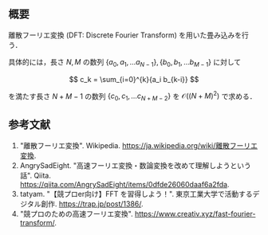 ## 概要

離散フーリエ変換 (DFT: Discrete Fourier Transform) を用いた畳み込みを行う．

具体的には，長さ $N, M$ の数列 $\left\{a_0, a_1, \ldots a_{N-1}\right\}, \left\{b_0, b_1, \ldots b_{M-1}\right\}$ に対して

$$
c_k = \sum_{i=0}^{k}{a_i b_{k-i}}
$$

を満たす長さ $N + M - 1$ の数列 $\left\{c_0, c_1, \ldots c_{N+M-2}\right\}$ を $\mathcal{O}\left(\left(N + M\right)^2\right)$ で求める．


## 参考文献

1. "離散フーリエ変換". Wikipedia. <https://ja.wikipedia.org/wiki/離散フーリエ変換>.
1. AngrySadEight. "高速フーリエ変換・数論変換を改めて理解しようという話". Qiita. <https://qiita.com/AngrySadEight/items/0dfde26060daaf6a2fda>.
1. tatyam. "【競プロer向け】FFT を習得しよう！". 東京工業大学で活動するデジタル創作. <https://trap.jp/post/1386/>.
1. "競プロのための高速フーリエ変換". <https://www.creativ.xyz/fast-fourier-transform/>.
